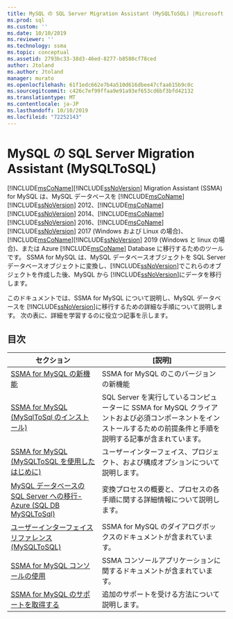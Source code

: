 ```yaml
---
title: MySQL の SQL Server Migration Assistant (MySQLToSQL) |Microsoft Docs
ms.prod: sql
ms.custom: ''
ms.date: 10/10/2019
ms.reviewer: ''
ms.technology: ssma
ms.topic: conceptual
ms.assetid: 2793bc33-38d3-46ed-8277-b8580cf78ced
author: Jtoland
ms.author: Jtoland
manager: murato
ms.openlocfilehash: 61f1edc662e7b4a510d616dbee47cfaa615b9c0c
ms.sourcegitcommit: c426c7ef99ffaa9e91a93ef653cd6bf3bfd42132
ms.translationtype: MT
ms.contentlocale: ja-JP
ms.lasthandoff: 10/10/2019
ms.locfileid: "72252143"
---
```

# <a name="sql-server-migration-assistant-for-mysql-mysqltosql"></a>MySQL の SQL Server Migration Assistant (MySQLToSQL)

[!INCLUDE[msCoName](../../includes/msconame_md.md)][!INCLUDE[ssNoVersion](../../includes/ssnoversion-md.md)] Migration Assistant (SSMA) for MySQL は、MySQL データベースを [!INCLUDE[msCoName](../../includes/msconame_md.md)][!INCLUDE[ssNoVersion](../../includes/ssnoversion-md.md)] 2012、[!INCLUDE[msCoName](../../includes/msconame_md.md)][!INCLUDE[ssNoVersion](../../includes/ssnoversion-md.md)] 2014、[!INCLUDE[msCoName](../../includes/msconame_md.md)][!INCLUDE[ssNoVersion](../../includes/ssnoversion-md.md)] 2016、[!INCLUDE[msCoName](../../includes/msconame_md.md)][!INCLUDE[ssNoVersion](../../includes/ssnoversion-md.md)] 2017 (Windows および Linux の場合)、[!INCLUDE[msCoName](../../includes/msconame_md.md)][!INCLUDE[ssNoVersion](../../includes/ssnoversion-md.md)] 2019 (Windows と linux の場合)、または Azure [!INCLUDE[msCoName](../../includes/msconame_md.md)] Database に移行するためのツールです。 SSMA for MySQL は、MySQL データベースオブジェクトを SQL Server データベースオブジェクトに変換し、[!INCLUDE[ssNoVersion](../../includes/ssnoversion-md.md)]でこれらのオブジェクトを作成した後、MySQL から [!INCLUDE[ssNoVersion](../../includes/ssnoversion-md.md)]にデータを移行します。  
  
このドキュメントでは、SSMA for MySQL について説明し、MySQL データベースを [!INCLUDE[ssNoVersion](../../includes/ssnoversion-md.md)]に移行するための詳細な手順について説明します。 次の表に、詳細を学習するのに役立つ記事を示します。  
  
## <a name="contents"></a>目次  
  
|セクション|[説明]|
|-----------|---------------|
|[SSMA for MySQL の新機能](https://msdn.microsoft.com/1451a0b0-6713-4d0c-954f-ea3d8fce1d31)|SSMA for MySQL のこのバージョンの新機能|  
|[SSMA for MySQL &#40;MySqlToSql のインストール&#41;](../../ssma/mysql/installing-ssma-for-mysql-mysqltosql.md)|SQL Server を実行しているコンピューターに SSMA for MySQL クライアントおよび必須コンポーネントをインストールするための前提条件と手順を説明する記事が含まれています。|  
|[SSMA for MySQL &#40;MySQLToSQL を使用したはじめに&#41;](../../ssma/mysql/getting-started-with-ssma-for-mysql-mysqltosql.md)|ユーザーインターフェイス、プロジェクト、および構成オプションについて説明します。|  
|[MySQL データベースの SQL Server への移行-Azure &#40;SQL DB MySQLToSql&#41;](../../ssma/mysql/migrating-mysql-databases-to-sql-server-azure-sql-db-mysqltosql.md)|変換プロセスの概要と、プロセスの各手順に関する詳細情報について説明します。|  
|[ユーザーインターフェイスリファレンス&#40;MySQLToSQL&#41;](../../ssma/mysql/user-interface-reference-mysqltosql.md)|SSMA for MySQL のダイアログボックスのドキュメントが含まれています。|  
|[SSMA for MySQL コンソールの使用](working-with-ssma-for-mysql-console-mysqltosql.md)|SSMA コンソールアプリケーションに関するドキュメントが含まれています。|  
|[SSMA for MySQL のサポートを取得する](https://go.microsoft.com/fwlink/?LinkID=708538&clcid=0x409)|追加のサポートを受ける方法について説明します。|  
